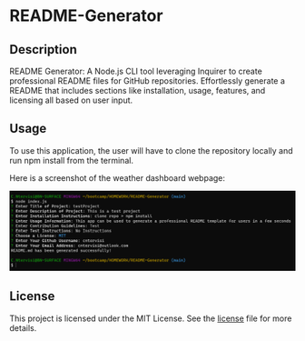 # README-Generator

## Description
README Generator: A Node.js CLI tool leveraging Inquirer to create professional README files for GitHub repositories. Effortlessly generate a README that includes sections like installation, usage, features, and licensing all based on user input.

## Usage
To use this application, the user will have to clone the repository locally and run npm install from the terminal.

Here is a screenshot of the weather dashboard webpage:

![alt"terminal screenshot"](./assets/images/node%20screenshot.png)

## License
This project is licensed under the MIT License. See the [license](./LICENSE) file for more details.